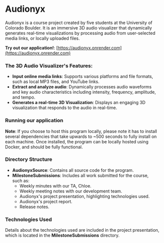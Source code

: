 
# Audionyx
Audionyx is a course project created by five students at the University of Colorado Boulder. It is an immersive 3D audio visualizer that dynamically generates real-time visualizations by processing audio from user-selected media links, or locally uploaded files.

**Try out our application!**: [https://audionyx.onrender.com](https://audionyx.onrender.com)

### The 3D Audio Visualizer's Features:

- **Input online media links**: Supports various platforms and file formats, such as local MP3 files, and YouTube links.
- **Extract and analyze audio**: Dynamically processes audio waveforms and key audio characteristics including intensity, frequency, amplitude, and tempo.
- **Generates a real-time 3D Visualization**: Displays an engaging 3D visualization that responds to the audio in real-time.

### Running our application

**Note**: If you choose to host this program locally, please note it has to install several dependencies that take upwards to ~500 seconds to fully install on each machine. Once installed, the program can be locally hosted using Docker, and should be fully functional.

### Directory Structure

- **AudionyxSource**: Contains all source code for the program.
- **MilestoneSubmissions**: Includes all work submitted for the course, such as:
  - Weekly minutes with our TA, Chloe.
  - Weekly meeting notes with our development team.
  - Audionyx's project presentation, highlighting technologies used.
  - Audionyx's project report.
  - Release notes.

### Technologies Used

Details about the technologies used are included in the project presentation, which is located in the **MilestoneSubmissions** directory.


